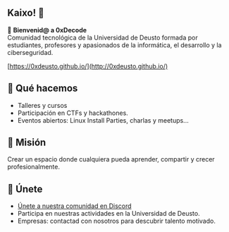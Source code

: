 ## Kaixo! 👋


🎉 **Bienvenid@ a 0xDecode**  
Comunidad tecnológica de la Universidad de Deusto formada por estudiantes, profesores y apasionados de la informática, el desarrollo y la ciberseguridad.  

[https://0xdeusto.github.io/](http://0xdeusto.github.io/)

## 🚀 Qué hacemos  
- Talleres y cursos  
- Participación en CTFs y hackathones.  
- Eventos abiertos: Linux Install Parties, charlas y meetups...  

## 🎯 Misión  
Crear un espacio donde cualquiera pueda aprender, compartir y crecer profesionalmente.  

## 💬 Únete  
- [Únete a nuestra comunidad en Discord](https://discord.gg/T8HGqVSJwd)
- Participa en nuestras actividades en la Universidad de Deusto.  
- Empresas: contactad con nosotros para descubrir talento motivado.  

